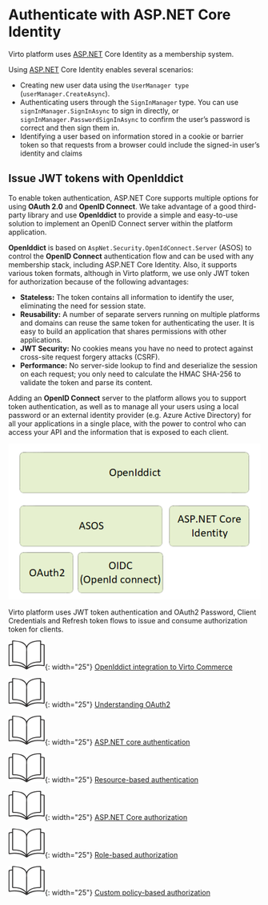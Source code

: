 # Authenticate with ASP.NET Core Identity

Virto platform uses [ASP.NET](http://asp.net/) Core Identity as a membership system.

Using [ASP.NET](http://asp.net/) Core Identity enables several scenarios:

* Creating new user data using the `UserManager type` (`userManager.CreateAsync`).
* Authenticating users through the `SignInManager` type. You can use `signInManager.SignInAsync` to sign in directly, or `signInManager.PasswordSignInAsync` to confirm the user’s password is correct and then sign them in.
* Identifying a user based on information stored in a cookie or barrier token so that requests from a browser could include the signed-in user’s identity and claims

## Issue JWT tokens with OpenIddict

To enable token authentication, ASP.NET Core supports multiple options for using **OAuth 2.0** and **OpenID Connect**. We take advantage of a good third-party library and use **OpenIddict** to provide a simple and easy-to-use solution to implement an OpenID Connect server within the platform application.

**OpenIddict** is based on `AspNet.Security.OpenIdConnect.Server` (ASOS) to control the **OpenID Connect** authentication flow and can be used with any membership stack, including ASP.NET Core Identity. Also, it supports various token formats, although in Virto platform, we use only JWT token for authorization because of the following advantages:

* **Stateless:** The token contains all information to identify the user, eliminating the need for session state.
* **Reusability:** A number of separate servers running on multiple platforms and domains can reuse the same token for authenticating the user. It is easy to build an application that shares permissions with other applications.
* **JWT Security:** No cookies means you have no need to protect against cross-site request forgery attacks (CSRF).
* **Performance:** No server-side lookup to find and deserialize the session on each request; you only need to calculate the HMAC SHA-256 to validate the token and parse its content.

Adding an **OpenID Connect** server to the platform allows you to support token authentication, as well as to manage all your users using a local password or an external identity provider (e.g. Azure Active Directory) for all your applications in a single place, with the power to control who can access your API and the information that is exposed to each client. 

![OpenID Connect chart](media/openid-chart.png)

Virto platform uses JWT token authentication and OAuth2 Password, Client Credentials and Refresh token flows to issue and consume authorization token for clients.

![Readmore](media/readmore.png){: width="25"} [OpenIddict integration to Virto Commerce](https://virtocommerce.com/blog/how-to-secure-aspnet-core-applications-with-openiddict-using-virto-commerce-platform)

![Readmore](media/readmore.png){: width="25"} [Understanding OAuth2](http://www.bubblecode.net/en/2016/01/22/understanding-oauth2/)

![Readmore](media/readmore.png){: width="25"} [ASP.NET core authentication](https://docs.microsoft.com/aspnet/core/security/authentication/identity)

![Readmore](media/readmore.png){: width="25"} [Resource-based authentication](https://docs.microsoft.com/en-us/aspnet/core/security/authorization/resourcebased?view=aspnetcore-3.0)

![Readmore](media/readmore.png){: width="25"} [ASP.NET Core authorization](https://docs.microsoft.com/aspnet/core/security/authorization/introduction)

![Readmore](media/readmore.png){: width="25"} [Role-based authorization](https://docs.microsoft.com/aspnet/core/security/authorization/roles)

![Readmore](media/readmore.png){: width="25"} [Custom policy-based authorization](https://docs.microsoft.com/aspnet/core/security/authorization/policies)